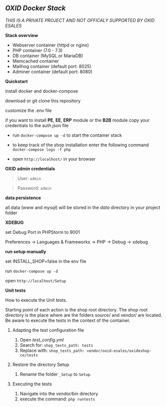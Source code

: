 **_OXID Docker Stack_**
---
_THIS IS A PRIVATE PROJECT AND NOT OFFICALY SUPPORTED BY OXID ESALES_

**Stack overview**

* Webserver container (httpd or nginx)
* PHP container (7.0 - 7.3)
* DB container (MySQL or MariaDB)
* Memcached container
* Mailhog container (default port: 8025)
* Adminer container (default port: 8080)

**Quickstart**

install docker and docker-compose

download or git clone this repository

customize the .env file

if you want to install **PE**, **EE**, **ERP** module or the **B2B** module copy your credentials to the auth.json file

* run `docker-compose up -d` to start the container stack

* to keep track of the shop installation enter the following command 
`docker-compose logs -f php`

* open `http://localhost/` in your browser


**OXID admin credentials**

> User: `admin`

> Password: `admin`

**data persistence**

all data (_www_ and _mysql_) will be stored in the _data_ directory in your project folder

**XDEBUG**

set Debug Port in PHPStorm to 9001

Preferences -> Languages & Frameworks -> PHP -> Debug -> xdebug

**run setup manually**

set INSTALL_SHOP=false in the env file

run `docker-compose up -d`

open `http://localhost/Setup`

**Unit tests**

How to execute the Unit tests.

Starting point of each action is the shop root directory. The shop root directory is the place where are the folders source/ and vendor/ are located.  
Be aware to execute the tests in the context of the container.

1. Adapting the test configuration file
    1. Open _test_config.yml_
    1. Search for: `shop_tests_path: tests`
    1. Replace with: `shop_tests_path: vendor/oxid-esales/oxideshop-ce/tests`

1. Restore the directory Setup
    1. Rename the folder `_Setup` to `Setup`.

1. Executing the tests
    1. Navigate into the _vendor/bin_ directory
    1. execute the command: `php runtests`
